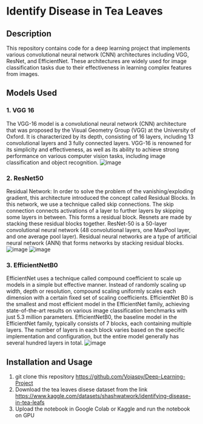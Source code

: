 # Identify Disease in Tea Leaves

## Description
This repository contains code for a deep learning project that implements various convolutional neural network (CNN) architectures including VGG, ResNet, and EfficientNet. These architectures are widely used for image classification tasks due to their effectiveness in learning complex features from images.


## Models Used
### 1. VGG 16
The VGG-16 model is a convolutional neural network (CNN) architecture that was proposed by the Visual Geometry Group (VGG) at the University of Oxford. It is characterized by its depth, consisting of 16 layers, including 13 convolutional layers and 3 fully connected layers. VGG-16 is renowned for its simplicity and effectiveness, as well as its ability to achieve strong performance on various computer vision tasks, including image classification and object recognition.
![image](https://github.com/Vojaspy/Deep-Learning-Project/assets/116672030/0e7d9374-9821-4e06-a6b9-f54ad61963d8)


### 2. ResNet50
Residual Network: In order to solve the problem of the vanishing/exploding gradient, this architecture introduced the concept called Residual Blocks. In this network, we use a technique called skip connections. The skip connection connects activations of a  layer to further layers by skipping some layers in between. This forms a residual block. Resnets are made by stacking these residual blocks together.
ResNet-50 is a 50-layer convolutional neural network (48 convolutional layers, one MaxPool layer, and one average pool layer). Residual neural networks are a type of artificial neural network (ANN) that forms networks by stacking residual blocks.
![image](https://github.com/Vojaspy/Deep-Learning-Project/assets/116672030/5929507b-856b-41c2-8e2d-a5e56cfcb927)
![image](https://github.com/Vojaspy/Deep-Learning-Project/assets/116672030/6cbcb65b-1597-4415-b10c-ac9c59853f5b)

### 3. EfficientNetB0
EfficientNet uses a technique called compound coefficient to scale up models in a simple but effective manner. Instead of randomly scaling up width, depth or resolution, compound scaling uniformly scales each dimension with a certain fixed set of scaling coefficients.
EfficientNet B0 is the smallest and most efficient model in the EfficientNet family, achieving state-of-the-art results on various image classification benchmarks with just 5.3 million parameters.
EfficientNetB0, the baseline model in the EfficientNet family, typically consists of 7 blocks, each containing multiple layers. The number of layers in each block varies based on the specific implementation and configuration, but the entire model generally has several hundred layers in total.
![image](https://github.com/Vojaspy/Deep-Learning-Project/assets/116672030/d1eb716f-cf69-4baf-985c-a8291ec4805a)


## Installation and Usage
1. git clone this repository https://github.com/Vojaspy/Deep-Learning-Project
2. Download the tea leaves disese dataset from the link https://www.kaggle.com/datasets/shashwatwork/identifying-disease-in-tea-leafs
3. Upload the notebook in Google Colab or Kaggle and run the notebook on GPU




